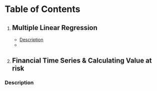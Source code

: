 # Table of Contents
1. ## Multiple Linear Regression
      * [Description](#Description)
      - 



2. ## Financial Time Series & Calculating Value at risk








### Description
